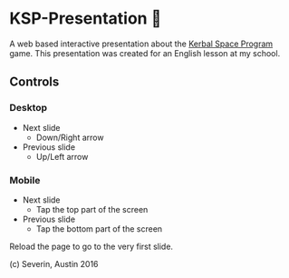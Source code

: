 # KSP-Presentation :rocket:
A web based interactive presentation about the [Kerbal Space Program](https://kerbalspaceprogram.com/) game. This presentation was created for an English lesson at my school.

## Controls
### Desktop
* Next slide
  * Down/Right arrow
* Previous slide
  * Up/Left arrow


### Mobile
* Next slide
  * Tap the top part of the screen
* Previous slide
  * Tap the bottom part of the screen

Reload the page to go to the very first slide.

(c) Severin, Austin 2016
